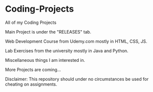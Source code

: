 # Coding-Projects
All of my Coding Projects

Main Project is under the "RELEASES" tab.

Web Development Course from Udemy.com mostly in HTML, CSS, JS.

Lab Exercises from the university mostly in Java and Python.

Miscellaneous things I am interested in.

More Projects are coming...

Disclaimer: This repository should under no circumstances
            be used for cheating on assignments.
